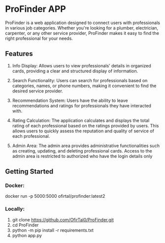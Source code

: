 # ProFinder APP
ProFinder is a web application designed to connect users with professionals in various job categories. 
Whether you're looking for a plumber, electrician, carpenter, or any other service provider, 
ProFinder makes it easy to find the right professional for your needs.

## Features
1. Info Display:  Allows users to view professionals' details in organized cards, providing a clear and structured display of information. 

2. Search Functionality: Users can search for professionals based on categories, names, or phone numbers, making it convenient to find the desired service provider.

3. Recommendation System: Users have the ability to leave recommendations and ratings for professionals they have interacted with.

4. Rating Calculation: The application calculates and displays the total rating of each professional based on the ratings provided by users. 
This allows users to quickly assess the reputation and quality of service of each professional.

5. Admin Area: The admin area provides administrative functionalities such as creating, updating, and deleting professional cards.
Access to the admin area is restricted to authorized who have the login details only

## Getting Started

### Docker:

docker run -p 5000:5000 ofirtal/profinder:latest2

### Locally: 
1. git clone https://github.com/OfirTal0/ProFinder.git
2. cd ProFinder
3. python -m pip install -r requirements.txt
4. python app.py


